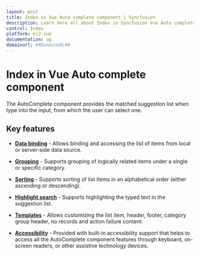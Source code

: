 ```yaml
---
layout: post
title: Index in Vue Auto complete component | Syncfusion
description: Learn here all about Index in Syncfusion Vue Auto complete component of Syncfusion Essential JS 2 and more.
control: Index 
platform: ej2-vue
documentation: ug
domainurl: ##DomainURL##
---
```


# Index in Vue Auto complete component

The AutoComplete component provides the matched suggestion list when type into the input, from which the user can select one.

## Key features

* **[Data binding](../auto-complete/data-binding)** - Allows binding and accessing the list of items from local or server-side data source.

* **[Grouping](../auto-complete/grouping)** - Supports grouping of logically related items under a single or specific category.

* **[Sorting](https://ej2.syncfusion.com/vue/documentation/api/auto-complete/#sortorder)** - Supports sorting of list
items in an alphabetical order (either ascending or descending).

* **[Highlight search](../auto-complete/how-to/custom-search.md#custom-highlight-search)** - Supports highlighting the typed
text in the suggestion list.

* **[Templates](../auto-complete/templates)** - Allows customizing the list item, header, footer,
category group header, no records and action failure
content.

* **[Accessibility](../auto-complete/accessibility)** - Provided with built-in accessibility
support that helps to access all the AutoComplete component features through keyboard, on-screen readers, or other assistive technology devices.